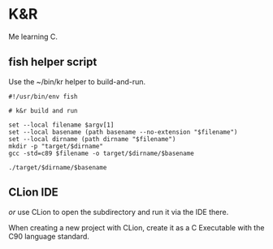 # K&R

Me learning C.

## fish helper script

Use the ~/bin/kr helper to build-and-run.

```fish
#!/usr/bin/env fish

# k&r build and run

set --local filename $argv[1]
set --local basename (path basename --no-extension "$filename")
set --local dirname (path dirname "$filename")
mkdir -p "target/$dirname"
gcc -std=c89 $filename -o target/$dirname/$basename

./target/$dirname/$basename
```

## CLion IDE

_or_ use CLion to open the subdirectory and run it via the IDE there.

When creating a new project with CLion, create it as a C Executable with the C90 language standard.
